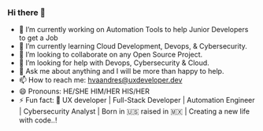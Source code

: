 ### Hi there 👋

- 🔭 I’m currently working on Automation Tools to help Junior Developers to get a Job
- 🌱 I’m currently learning Cloud Development, Devops, & Cybersecurity.
- 👯 I’m looking to collaborate on any Open Source Project.
- 🤔 I’m looking for help with Devops, Cybersecurity & Cloud.
- 💬 Ask me about anything and I will be more than happy to help.
- 📫 How to reach me: hvaandres@uxdeveloper.dev
- 😄 Pronouns: HE/SHE	HIM/HER	HIS/HER
- ⚡ Fun fact: 🦄 UX developer | Full-Stack Developer | Automation Engineer | Cybersecurity Analyst | Born in 🇺🇸 raised in 🇲🇽 | Creating a new life with code..!

